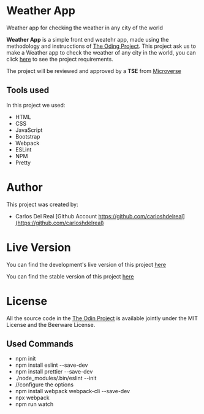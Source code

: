 # Weather App

Weather app for checking the weather in any city of the world

**Weather App** is a simple front end weatehr app, made using the methodology and instrucctions of [The Oding Project](https://www.theodinproject.com). This project ask us to make a Weather app to check the weather of any city in the world, you can click [here](https://www.theodinproject.com/courses/javascript/lessons/weather-app?ref=lnav) to see the project requirements.

The project will be reviewed and approved by a **TSE** from [Microverse](https://microverse.org)

## Tools used

In this project we used:

- HTML
- CSS
- JavaScript
- Bootstrap
- Webpack
- ESLint
- NPM
- Pretty

# Author

This project was created by:

- Carlos Del Real [Github Account https://github.com/carloshdelreal](https://github.com/carloshdelreal)

# Live Version

You can find the development's live version of this project [here](https://raw.githack.com/carloshdelreal/weather/weather/dist/index.html)

You can find the stable version of this project [here](https://carloshdelreal.github.io/weather/dist/index.html)

# License

All the source code in the [The Odin Project](https://www.theodinproject.com/courses/javascript/lessons/weather-app) is available jointly under the MIT License and the Beerware License.

## Used Commands

- npm init
- npm install eslint --save-dev
- npm install prettier --save-dev
- ./node_modules/.bin/eslint --init
- //configure the options
- npm install webpack webpack-cli --save-dev
- npx webpack
- npm run watch
